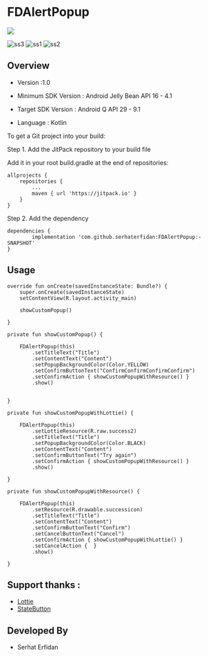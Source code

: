 # FDAlertPopup

[![](https://jitpack.io/v/serhaterfidan/FDAlertPopup.svg)](https://jitpack.io/#serhaterfidan/FDAlertPopup)

![ss3](https://github.com/serhaterfidan/FDAlertPopup/blob/master/screenshots/ss3.png)
![ss1](https://github.com/serhaterfidan/FDAlertPopup/blob/master/screenshots/ss1.png)
![ss2](https://github.com/serhaterfidan/FDAlertPopup/blob/master/screenshots/ss2.png)

## Overview

* Version :1.0
* Minimum SDK Version : Android Jelly Bean API 16 - 4.1
* Target SDK Version : Android Q API 29 - 9.1

* Language : Kotlin

To get a Git project into your build:

Step 1. Add the JitPack repository to your build file

Add it in your root build.gradle at the end of repositories:

	allprojects {
		repositories {
			...
			maven { url 'https://jitpack.io' }
		}
	}
  
Step 2. Add the dependency

	dependencies {
	        implementation 'com.github.serhaterfidan:FDAlertPopup:-SNAPSHOT'
	}

## Usage

    override fun onCreate(savedInstanceState: Bundle?) {
        super.onCreate(savedInstanceState)
        setContentView(R.layout.activity_main)

        showCustomPopup()

    }

    private fun showCustomPopup() {

        FDAlertPopup(this)
            .setTitleText("Title")
            .setContentText("Content")
            .setPopupBackgroundColor(Color.YELLOW)
            .setConfirmButtonText("ConfirmConfirmConfirmConfirm")
            .setConfirmAction { showCustomPopupWithResource() }
            .show()


    }

    private fun showCustomPopupWithLottie() {

        FDAlertPopup(this)
            .setLottieResource(R.raw.success2)
            .setTitleText("Title")
            .setPopupBackgroundColor(Color.BLACK)
            .setContentText("Content")
            .setConfirmButtonText("Try again")
            .setConfirmAction { showCustomPopupWithResource() }
            .show()

    }

    private fun showCustomPopupWithResource() {

        FDAlertPopup(this)
            .setResource(R.drawable.successicon)
            .setTitleText("Title")
            .setContentText("Content")
            .setConfirmButtonText("Confirm")
            .setCancelButtonText("Cancel")
            .setConfirmAction { showCustomPopupWithLottie() }
            .setCancelAction {  }
            .show()

    }
	
## Support thanks :

* [Lottie](https://github.com/airbnb/lottie-android)
* [StateButton](https://github.com/niniloveyou/StateButton)

## Developed By

* Serhat Erfidan
